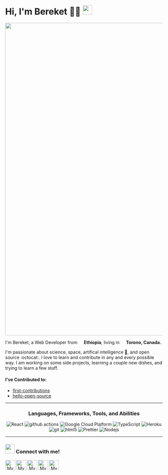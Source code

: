 # Hi, I'm Bereket 👋🏾 <img src="https://blog.joypixels.com/content/images/2019/06/zany_face_1024.gif" width='30"'>
<img align='center' src="https://i.ibb.co/tBsVyZ1/testing4smthn-1.jpg" width='1000"'>

<p>I'm Bereket, a Web Developer from <img src="https://e7.pngegg.com/pngimages/54/55/png-clipart-regions-of-ethiopia-flag-of-ethiopia-ethiopian-empire-transitional-government-of-ethiopia-china-flag-miscellaneous-flag.png" width="13"/> <b>Ethiopia</b>, living in <img src="https://www.pinclipart.com/picdir/big/375-3753907_brought-to-you-by-canada-flag-png-icon.png" width="13"/> <b>Torono, Canada.</b> </p>
<p>I'm passionate about science, space, artifical intelligence 🐍, and open source :octocat:. I love to learn and contribute in any and every possible way. I am working on some side projects, learning a couple new dishes, and trying to learn a few stuff.</p>

#### I've Contributed to:

* [first-contributions](https://github.com/firstcontributions/first-contributions) <br>
* [hello-open-source](https://github.com/mazipan/hello-open-source) 

---

<h3 align="center"
<h3>Languages, Frameworks, Tools, and Abilities</h3>

<p align="center"
<p>
  <img alt="React" src="https://img.shields.io/badge/-React-45b8d8?style=flat-square&logo=react&logoColor=white" />
  <img alt="github actions" src="https://img.shields.io/badge/-Github_Actions-2088FF?style=flat-square&logo=github-actions&logoColor=white" />
  <img alt="Google Cloud Platform" src="https://img.shields.io/badge/-Google_Cloud_Platform-1a73e8?style=flat-square&logo=google-cloud&logoColor=white" />
  <img alt="TypeScript" src="https://img.shields.io/badge/-TypeScript-007ACC?style=flat-square&logo=typescript&logoColor=white" />
  <img alt="Heroku" src="https://img.shields.io/badge/-Heroku-430098?style=flat-square&logo=heroku&logoColor=white" />
  <img alt="git" src="https://img.shields.io/badge/-Git-F05032?style=flat-square&logo=git&logoColor=white" />
  <img alt="html5" src="https://img.shields.io/badge/-HTML5-E34F26?style=flat-square&logo=html5&logoColor=white" />
  <img alt="Prettier" src="https://img.shields.io/badge/-Prettier-F7B93E?style=flat-square&logo=prettier&logoColor=white" />
  <img alt="Nodejs" src="https://img.shields.io/badge/-Nodejs-43853d?style=flat-square&logo=Node.js&logoColor=white" />
</p>

---

<h3><img src="https://media.giphy.com/media/LnQjpWaON8nhr21vNW/giphy.gif" width="30"> Connect with me!</h3>

<p align="center">
<a href="https://github.com/bereketsemagn">
	<img width="32" align="left"
		 alt="My GitHub profile"
		 src="https://cdn.jsdelivr.net/npm/simple-icons@v3/icons/github.svg">
</a>
<a href="https://medium.com/@semagnbereket">
	<img width="32" align="left"
		 alt="My Medium profile"
		 src="https://cdn.jsdelivr.net/npm/simple-icons@v3/icons/medium.svg">
</a>
	<a href="mailto:bsemagn.dev@gmail.com">
	<img width="32" align="left"
		 alt="My GMail profile"
		 src="https://cdn.jsdelivr.net/npm/simple-icons@v3/icons/gmail.svg">
</a>
	<a href="https://stackoverflow.com/users/14000278/bereket-semagn">
	<img width="32" align="left"
		 alt="My StackOverflow Profile"
		 src="https://cdn.jsdelivr.net/npm/simple-icons@v3/icons/stackoverflow.svg">
</a>
		<a href="https://leetcode.com/bereketsemagn" target="_blank">
	<img width="32" align="left"
		 alt="My LeetCode Profile"
		 src="https://cdn.jsdelivr.net/npm/simple-icons@v3/icons/leetcode.svg">
</a>

  </p>
 
